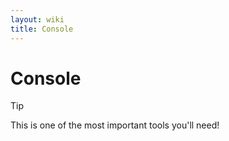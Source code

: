 ```yaml
---
layout: wiki
title: Console
---
```


# Console

> [!TIP]
> This is one of the most important tools you'll need!
